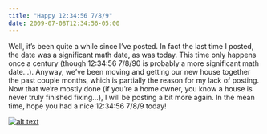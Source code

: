 ```yaml
---
title: "Happy 12:34:56 7/8/9"
date: 2009-07-08T12:34:56-05:00
---
```


Well, it’s been quite a while since I’ve posted.  In fact the last time I posted, the date was a significant math date, as was today.  This time only happens once a century (though 12:34:56 7/8/90 is probably a more significant math date…).  Anyway, we’ve been moving and getting our new house together the past couple months, which is partially the reason for my lack of posting.  Now that we’re mostly done (if you’re a home owner, you know a house is never truly finished fixing…), I will be posting a bit more again.  In the mean time, hope you had a nice 12:34:56 7/8/9 today!

[![alt text](http://web.archive.org/web/20180807195319im_/http://farm4.static.flickr.com/3465/3702159793_0dfc75b29a_m.jpg "Happy 12:34:56 7/8/9")](https://www.flickr.com/photos/jeffl8n/3702159793/)